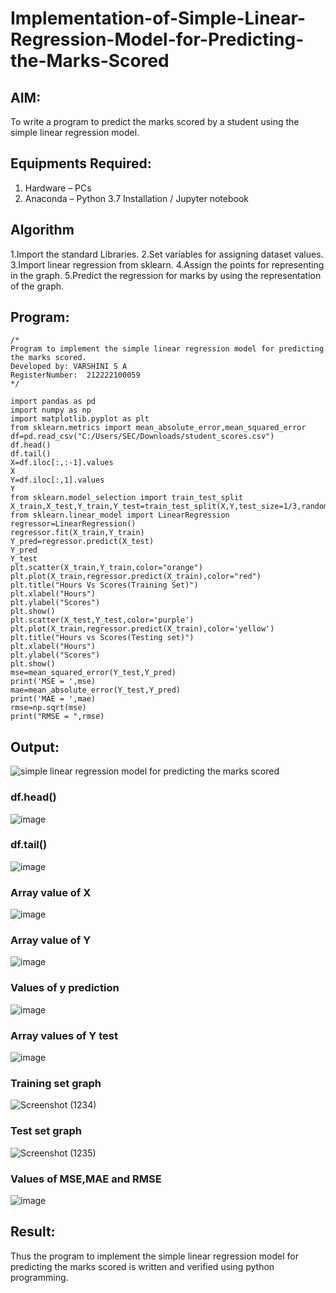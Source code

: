 # Implementation-of-Simple-Linear-Regression-Model-for-Predicting-the-Marks-Scored

## AIM:
To write a program to predict the marks scored by a student using the simple linear regression model.

## Equipments Required:
1. Hardware – PCs
2. Anaconda – Python 3.7 Installation / Jupyter notebook

## Algorithm

1.Import the standard Libraries.
2.Set variables for assigning dataset values.
3.Import linear regression from sklearn.
4.Assign the points for representing in the graph.
5.Predict the regression for marks by using the representation of the graph.

## Program:
```
/*
Program to implement the simple linear regression model for predicting the marks scored.
Developed by: VARSHINI S A
RegisterNumber:  212222100059
*/
```
```
import pandas as pd
import numpy as np
import matplotlib.pyplot as plt
from sklearn.metrics import mean_absolute_error,mean_squared_error
df=pd.read_csv("C:/Users/SEC/Downloads/student_scores.csv")
df.head()
df.tail()
X=df.iloc[:,:-1].values
X
Y=df.iloc[:,1].values
Y
from sklearn.model_selection import train_test_split
X_train,X_test,Y_train,Y_test=train_test_split(X,Y,test_size=1/3,random_state=0)
from sklearn.linear_model import LinearRegression
regressor=LinearRegression()
regressor.fit(X_train,Y_train)
Y_pred=regressor.predict(X_test)
Y_pred
Y_test
plt.scatter(X_train,Y_train,color="orange")
plt.plot(X_train,regressor.predict(X_train),color="red")
plt.title("Hours Vs Scores(Training Set)")
plt.xlabel("Hours")
plt.ylabel("Scores")
plt.show()
plt.scatter(X_test,Y_test,color='purple')
plt.plot(X_train,regressor.predict(X_train),color='yellow')
plt.title("Hours vs Scores(Testing set)")
plt.xlabel("Hours")
plt.ylabel("Scores")
plt.show()
mse=mean_squared_error(Y_test,Y_pred)
print('MSE = ',mse)
mae=mean_absolute_error(Y_test,Y_pred)
print('MAE = ',mae)
rmse=np.sqrt(mse)
print("RMSE = ",rmse)  
```

## Output:
![simple linear regression model for predicting the marks scored](sam.png)

### df.head()
![image](https://github.com/VARSHINI22009118/Implementation-of-Simple-Linear-Regression-Model-for-Predicting-the-Marks-Scored/assets/119401150/b167b189-955e-4a58-98ed-81521b6a2307)

### df.tail()
![image](https://github.com/VARSHINI22009118/Implementation-of-Simple-Linear-Regression-Model-for-Predicting-the-Marks-Scored/assets/119401150/6e5d3991-a656-40dd-b590-f0cde57a9df7)

### Array value of X
![image](https://github.com/VARSHINI22009118/Implementation-of-Simple-Linear-Regression-Model-for-Predicting-the-Marks-Scored/assets/119401150/cbdade85-e2f8-4033-99ca-c150a2540f4d)

### Array value of Y
![image](https://github.com/VARSHINI22009118/Implementation-of-Simple-Linear-Regression-Model-for-Predicting-the-Marks-Scored/assets/119401150/bd500e67-4f89-4d8e-ac02-7a30adb63ea3)

### Values of y prediction
![image](https://github.com/VARSHINI22009118/Implementation-of-Simple-Linear-Regression-Model-for-Predicting-the-Marks-Scored/assets/119401150/0fb49543-18a3-462b-83e8-48da46913b68)

### Array values of Y test
![image](https://github.com/VARSHINI22009118/Implementation-of-Simple-Linear-Regression-Model-for-Predicting-the-Marks-Scored/assets/119401150/b84929fa-8bad-4fdd-8c4c-9c4b27499f28)

### Training set graph
![Screenshot (1234)](https://github.com/VARSHINI22009118/Implementation-of-Simple-Linear-Regression-Model-for-Predicting-the-Marks-Scored/assets/119401150/67edac83-7c77-495f-8a34-0f5d5a7659df)

### Test set graph
![Screenshot (1235)](https://github.com/VARSHINI22009118/Implementation-of-Simple-Linear-Regression-Model-for-Predicting-the-Marks-Scored/assets/119401150/3fc3a7b4-9592-44cb-bd08-0db9b71100c7)

### Values of MSE,MAE and RMSE
![image](https://github.com/VARSHINI22009118/Implementation-of-Simple-Linear-Regression-Model-for-Predicting-the-Marks-Scored/assets/119401150/be305b14-73bf-4a15-ae7f-7ade05dfec07)

## Result:
Thus the program to implement the simple linear regression model for predicting the marks scored is written and verified using python programming.
